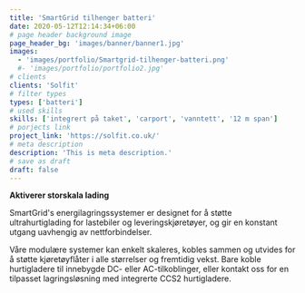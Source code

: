 ```yaml
---
title: 'SmartGrid tilhenger batteri'
date: 2020-05-12T12:14:34+06:00
# page header background image
page_header_bg: 'images/banner/banner1.jpg'
images:
  - 'images/portfolio/Smartgrid-tilhenger-batteri.png'
  #- 'images/portfolio/portfolio2.jpg'
# clients
clients: 'Solfit'
# filter types
types: ['batteri']
# used skills
skills: ['integrert på taket', 'carport', 'vanntett', '12 m span']
# porjects link
project_link: 'https://solfit.co.uk/'
# meta description
description: 'This is meta description.'
# save as draft
draft: false
---
```


**Aktiverer storskala lading**

SmartGrid's energilagringssystemer er designet for å støtte ultrahurtiglading for lastebiler og leveringskjøretøyer, og gir en konstant utgang uavhengig av nettforbindelser.

Våre modulære systemer kan enkelt skaleres, kobles sammen og utvides for å støtte kjøretøyflåter i alle størrelser og fremtidig vekst. Bare koble hurtigladere til innebygde DC- eller AC-tilkoblinger, eller kontakt oss for en tilpasset lagringsløsning med integrerte CCS2 hurtigladere.
